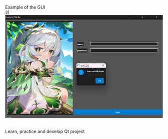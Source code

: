 Example of the GUI<br>
2)<br> ![Image Alt Text](https://raw.githubusercontent.com/FaithWH14/project_2023/main/QT/2%29%20login_page_custom_titlebar/QT_GUI_RESULT.png)<br><br>

Learn, practice and develop Qt project<br>
